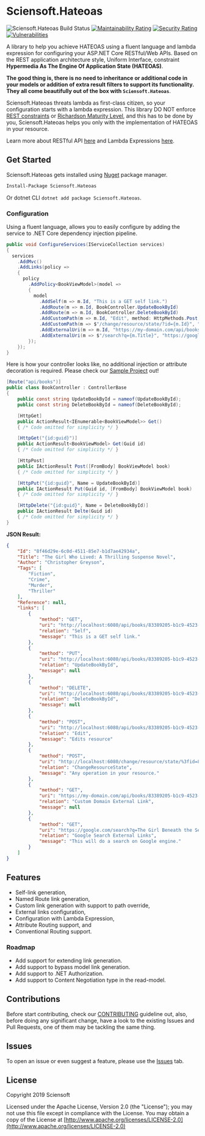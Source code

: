 # Sciensoft.Hateoas

![Sciensoft.Hateoas Build Status](https://dev.azure.com/Sciensoft/Sciensoft/_apis/build/status/Sciensoft.Hateoas?branchName=master)
[![Maintainability Rating](https://sonarcloud.io/api/project_badges/measure?project=Sciensoft.Hateoas&metric=sqale_rating)](https://sonarcloud.io/dashboard?id=Sciensoft.Hateoas)
[![Security Rating](https://sonarcloud.io/api/project_badges/measure?project=Sciensoft.Hateoas&metric=security_rating)](https://sonarcloud.io/dashboard?id=Sciensoft.Hateoas)
[![Vulnerabilities](https://sonarcloud.io/api/project_badges/measure?project=Sciensoft.Hateoas&metric=vulnerabilities)](https://sonarcloud.io/dashboard?id=Sciensoft.Hateoas)

A library to help you achieve HATEOAS using a fluent language and lambda expression for configuring your ASP.NET Core RESTful/Web APIs. Based on the REST application architecture style, Uniform Interface, constraint **Hypermedia As The Engine Of Application State (HATEOAS)**.

**The good thing is, there is no need to inheritance or additional code in your models or addition of extra result filters to support its functionality. They all come beautifully out of the box with `Sciensoft.Hateoas`**.

Sciensoft.Hateoas threats lambda as first-class citizen, so your configuration starts with a lambda expression. This library DO NOT enforce <a href="https://rebrand.ly/restful-explained" target="_blank">REST constraints</a> or <a href="https://rebrand.ly/richardson-maturity-model" target="_blank">Richardson Maturity Level</a>, and this has to be done by you, Sciensoft.Hateoas helps you only with the implementation of HATEOAS in your resource.

Learn more about RESTful API <a href="https://restfulapi.net/" target="_blank">here</a> and Lambda Expressions <a href="https://rebrand.ly/dotnet-lambda-expressions" target="_blank">here</a>.

## Get Started

Sciensoft.Hateoas gets installed using <a href="https://www.nuget.org/packages/Sciensoft.Hateoas/" target="_blank">Nuget</a> package manager.

```bash
Install-Package Sciensoft.Hateoas
```

Or dotnet CLI `dotnet add package Sciensoft.Hateoas`.

### Configuration

Using a fluent language, allows you to easily configure by adding the service to .NET Core dependency injection pipeline.

```csharp
public void ConfigureServices(IServiceCollection services)
{
  services
    .AddMvc()
    .AddLinks(policy =>
    {
      policy
        .AddPolicy<BookViewModel>(model =>
        {
          model
            .AddSelf(m => m.Id, "This is a GET self link.")
            .AddRoute(m => m.Id, BookController.UpdateBookById)
            .AddRoute(m => m.Id, BookController.DeleteBookById)
            .AddCustomPath(m => m.Id, "Edit", method: HttpMethods.Post, message: "Edits resource")
            .AddCustomPath(m => $"/change/resource/state/?id={m.Id}", "ChangeResourceState", method: HttpMethods.Post, message: "Any operation in your resource.")
            .AddExternalUri(m => m.Id, "https://my-domain.com/api/books/", "Custom Domain External Link")
            .AddExternalUri(m => $"/search?q={m.Title}", "https://google.com", "Google Search External Links", message: "This will do a search on Google engine.");
        });
    });
}
```

Here is how your controller looks like, no additional injection or attribute decoration is required. Please check our [Sample Project](./samples/Sciensoft.Hateoas.WebSample) out!

```csharp
[Route("api/books")]
public class BookController : ControllerBase
{
    public const string UpdateBookById = nameof(UpdateBookById);
    public const string DeleteBookById = nameof(DeleteBookById);

    [HttpGet]
    public ActionResult<IEnumerable<BookViewModel>> Get()
    { /* Code omitted for simplicity */ }

    [HttpGet("{id:guid}")]
    public ActionResult<BookViewModel> Get(Guid id)
    { /* Code omitted for simplicity */ }

    [HttpPost]
    public IActionResult Post([FromBody] BookViewModel book)
    { /* Code omitted for simplicity */ }

    [HttpPut("{id:guid}", Name = UpdateBookById)]
    public IActionResult Put(Guid id, [FromBody] BookViewModel book)
    { /* Code omitted for simplicity */ }

    [HttpDelete("{id:guid}", Name = DeleteBookById)]
    public IActionResult Delte(Guid id)
    { /* Code omitted for simplicity */ }
}
```

**JSON Result:**

```json
{
    "Id": "8f46d29e-6c0d-4511-85e7-b1d7ae42934a",
    "Title": "The Girl Who Lived: A Thrilling Suspense Novel",
    "Author": "Christopher Greyson",
    "Tags": [
        "Fiction",
        "Crime",
        "Murder",
        "Thriller"
    ],
    "Reference": null,
    "links": [
        {
            "method": "GET",
            "uri": "http://localhost:6080/api/books/83389205-b1c9-4523-a3bb-85d7255546f9",
            "relation": "Self",
            "message": "This is a GET self link."
        },
        {
            "method": "PUT",
            "uri": "http://localhost:6080/api/books/83389205-b1c9-4523-a3bb-85d7255546f9",
            "relation": "UpdateBookById",
            "message": null
        },
        {
            "method": "DELETE",
            "uri": "http://localhost:6080/api/books/83389205-b1c9-4523-a3bb-85d7255546f9",
            "relation": "DeleteBookById",
            "message": null
        },
        {
            "method": "POST",
            "uri": "http://localhost:6080/api/books/83389205-b1c9-4523-a3bb-85d7255546f9",
            "relation": "Edit",
            "message": "Edits resource"
        },
        {
            "method": "POST",
            "uri": "http://localhost:6080/change/resource/state/%3fid=83389205-b1c9-4523-a3bb-85d7255546f9",
            "relation": "ChangeResourceState",
            "message": "Any operation in your resource."
        },
        {
            "method": "GET",
            "uri": "https://my-domain.com/api/books/83389205-b1c9-4523-a3bb-85d7255546f9",
            "relation": "Custom Domain External Link",
            "message": null
        },
        {
            "method": "GET",
            "uri": "https://google.com/search?q=The Girl Beneath the Sea (Underwater Investigation Unit Book 1)",
            "relation": "Google Search External Links",
            "message": "This will do a search on Google engine."
        }
    ]
}
```

## Features

- Self-link generation,
- Named Route link generation,
- Custom link generation with support to path override,
- External links configuration,
- Configuration with Lambda Expression,
- Attribute Routing support, and
- Conventional Routing support.

### Roadmap

- Add support for extending link generation.
- Add support to bypass model link generation.
- Add support to .NET Authorization.
- Add support to Content Negotiation type in the read-model.

## Contributions

Before start contributing, check our [CONTRIBUTING] guideline out, also, before doing any significant change, have a look to the existing Issues and Pull Requests, one of them may be tackling the same thing.

## Issues

To open an issue or even suggest a feature, please use the [Issues] tab.

## License

Copyright 2019 Sciensoft

Licensed under the Apache License, Version 2.0 (the "License");
you may not use this file except in compliance with the License.
You may obtain a copy of the License at [http://www.apache.org/licenses/LICENSE-2.0](http://www.apache.org/licenses/LICENSE-2.0)

[## LINKS ##]: ----------------------------------------------------------

[Learn-RestfulApi]:https://restfulapi.net/
[Lambda-Expressions]:https://docs.microsoft.com/en-us/dotnet/csharp/programming-guide/statements-expressions-operators/lambda-expressions
[Richardson-Maturity-Level]:https://martinfowler.com/articles/richardsonMaturityModel.html
[REST-Constraints]:https://medium.com/extend/what-is-rest-a-simple-explanation-for-beginners-part-2-rest-constraints-129a4b69a582
[CONTRIBUTING]: ./CONTRIBUTING.md
[Issues]: ./../../../issues
